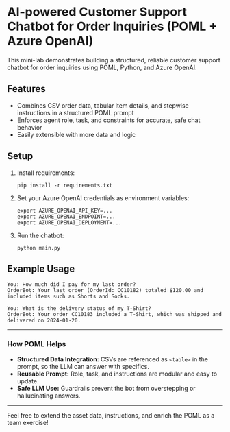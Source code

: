 # AI-powered Customer Support Chatbot for Order Inquiries (POML + Azure OpenAI)

This mini-lab demonstrates building a structured, reliable customer support chatbot for order inquiries using POML, Python, and Azure OpenAI.

## Features

- Combines CSV order data, tabular item details, and stepwise instructions in a structured POML prompt
- Enforces agent role, task, and constraints for accurate, safe chat behavior
- Easily extensible with more data and logic

## Setup

1. Install requirements:
   ```
   pip install -r requirements.txt
   ```
2. Set your Azure OpenAI credentials as environment variables:
   ```
   export AZURE_OPENAI_API_KEY=...
   export AZURE_OPENAI_ENDPOINT=...
   export AZURE_OPENAI_DEPLOYMENT=...
   ```
3. Run the chatbot:
   ```
   python main.py
   ```

## Example Usage

```
You: How much did I pay for my last order?
OrderBot: Your last order (OrderId: CC10182) totaled $120.00 and included items such as Shorts and Socks.

You: What is the delivery status of my T-Shirt?
OrderBot: Your order CC10183 included a T-Shirt, which was shipped and delivered on 2024-01-20.
```

---

### How POML Helps

- **Structured Data Integration:** CSVs are referenced as `<table>` in the prompt, so the LLM can answer with specifics.
- **Reusable Prompt:** Role, task, and instructions are modular and easy to update.
- **Safe LLM Use:** Guardrails prevent the bot from overstepping or hallucinating answers.

---

Feel free to extend the asset data, instructions, and enrich the POML as a team exercise!